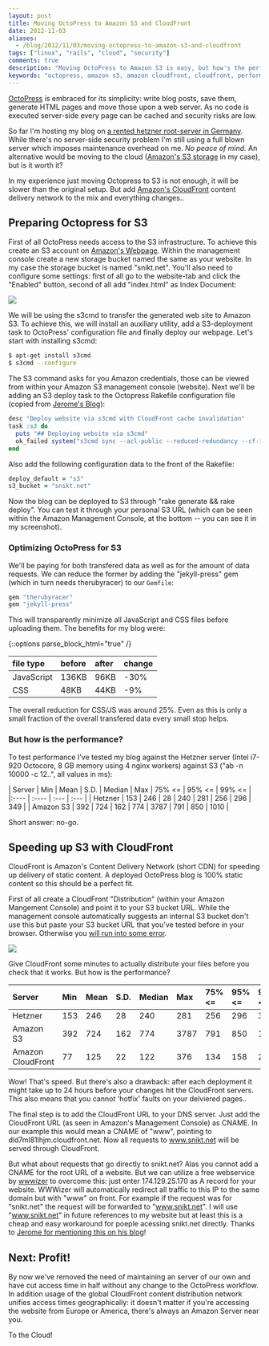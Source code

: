 ```yaml
---
layout: post
title: Moving OctoPress to Amazon S3 and CloudFront
date: 2012-11-03
aliases:
  - /blog/2012/11/03/moving-octopress-to-amazon-s3-and-cloudfront
tags: ["linux", "rails", "cloud", "security"]
comments: true
description: "Moving OctoPress to Amazon S3 is easy, but how's the performance?"
keywords: "octopress, amazon s3, amazon cloudfront, cloudfront, performance, rake, javascript, css, compression, dns"
---
```

[OctoPress](http://octopress.org) is embraced for its simplicity: write blog posts, save them, generate HTML pages and move those upon a web server. As no code is executed server-side every page can be cached and security risks are low.

So far I'm hosting my blog on [a rented hetzner root-server in Germany](http://www.hetzner.de). While there's no server-side security problem I'm still using a full blown server which imposes maintenance overhead on me. _No peace of mind._ An alternative would be moving to the cloud ([Amazon's S3 storage](https://aws.amazon.com/s3) in my case), but is it worth it?

In my experience just moving Octopress to S3 is not enough, it will be slower than the original setup. But add [Amazon's CloudFront](https://aws.amazon.com/cloudfront/) content delivery network to the mix and everything changes..

<!-- more -->

## Preparing Octopress for S3

First of all OctoPress needs access to the S3 infrastructure. To achieve this create an S3 account on [Amazon's Webpage](http://aws.amazon.com/s3). Within the management console create a new storage bucket named the same as your website. In my case the storage bucket is named "snikt.net". You'll also need to configure some settings: first of all go to the website-tab and click the "Enabled" button, second of all add "index.html" as Index Document:

![](/assets/octopress-s3/s3.png)

We will be using the s3cmd to transfer the generated web site to Amazon S3. To achieve this, we will install an auxiliary utility, add a S3-deployment task to OctoPress' configuration file and finally deploy our webpage. Let's start with installing s3cmd:

~~~ bash
$ apt-get install s3cmd
$ s3cmd --configure
~~~

The S3 command asks for you Amazon credentials, those can be viewed from within your Amazon S3 management console (website). Next we'll be adding an S3 deploy task to the Octopress Rakefile configuration file (copied from [Jerome's Blog](http://www.jerome-bernard.com/blog/2011/08/20/quick-tip-for-easily-deploying-octopress-blog-on-amazon-cloudfront/)):

~~~ ruby
desc "Deploy website via s3cmd with CloudFront cache invalidation"
task :s3 do
  puts "## Deploying website via s3cmd"
  ok_failed system("s3cmd sync --acl-public --reduced-redundancy --cf-invalidate public/* s3://#{s3_bucket}/")
end
~~~

Also add the following configuration data to the front of the Rakefile:

~~~ ruby
deploy_default = "s3"
s3_bucket = "snikt.net"
~~~

Now the blog can be deployed to S3 through "rake generate && rake deploy". You can test it through your personal S3 URL (which can be seen within the Amazon Management Console, at the bottom -- you can see it in my screenshot).

### Optimizing OctoPress for S3

We'll be paying for both transfered data as well as for the amount of data requests. We can reduce the former by adding the "jekyll-press" gem (which in turn needs therubyracer) to our `Gemfile`:

~~~ ruby
gem "therubyracer"
gem "jekyll-press"
~~~

This will transparently minimize all JavaScript and CSS files before uploading them. The benefits for my blog were:

{::options parse_block_html="true" /}

<div class="table table-bordered table-condensed table-striped">

| file type | before | after | change |
|:---- | :---- | :--- | :--- |
| JavaScript | 136KB | 96KB | -30% |
| CSS | 48KB | 44KB | -9% |

</div>

The overall reduction for CSS/JS was around 25%. Even as this is only a small fraction of the overall transfered data every small stop helps.

### But how is the performance?

To test performance I've tested my blog against the Hetzner server (Intel i7-920 Octocore, 8 GB memory using 4 nginx workers) against S3 ("ab -n 10000 -c 12..", all values in ms):

<div class="table table-bordered table-condensed table-striped">

| Server | Min | Mean | S.D. | Median | Max | 75% <= | 95% <= | 99% <= |
|:---- | :---- | :--- | :--- | 
| Hetzner | 153 | 246 | 28 | 240 | 281 | 256 | 296 | 349 |
| Amazon S3 | 392 | 724 | 162 | 774 | 3787 | 791 | 850 | 1010 |

</div>

Short answer: no-go.

## Speeding up S3 with CloudFront

CloudFront is Amazon's Content Delivery Network (short CDN) for speeding up delivery of static content. A deployed OctoPress blog is 100% static content so this should be a perfect fit.

First of all create a CloudFront "Distribution" (within your Amazon Mangement Console) and point it to your S3 bucket URL. While the management console automatically suggests an internal S3 bucket don't use this but paste your S3 bucket URL that you've tested before in your browser. Otherwise you [will run into some error](http://blog.jacobelder.com/2012/03/octopress-and-cloudfront/).

![](/assets/octopress-s3/cloudfront.png)

Give CloudFront some minutes to actually distribute your files before you check that it works. But how is the performance?

<div class="table table-bordered table-condensed table-striped">

| Server | Min | Mean | S.D. | Median | Max | 75% <= | 95% <= | 99% <= |
|:---- | :---- | :--- | :--- |  :--- | :--- | :--- | :--- | :--- |
| Hetzner | 153 | 246 | 28 | 240 | 281 | 256 | 296 | 349 |
| Amazon S3 | 392 | 724 | 162 | 774 | 3787 | 791 | 850 | 1010 |
| Amazon CloudFront | 77 | 125 | 22 | 122 | 376 | 134 | 158 | 202 |

</div>

Wow! That's speed. But there's also a drawback: after each deployment it might take up to 24 hours before your changes hit the CloudFront servers. This also means that you cannot 'hotfix' faults on your delviered pages..

The final step is to add the CloudFront URL to your DNS server. Just add the CloudFront URL (as seen in Amazon's Management Console) as CNAME. In our example this would mean a CNAME of "www", pointing to dld7ml81lhjm.cloudfront.net. Now all requests to www.snikt.net will be served through CloudFront.

But what about requests that go directly to snikt.net? Alas you cannot add a CNAME for the root URL of a website. But we can utilize a free webservice by [wwwizer](http://wwwizer.com/) to overcome this: just enter 174.129.25.170 as A record for your website. WWWizer will automatically redirect all traffic to this IP to the same domain but with "www" on front. For example if the request was for "snikt.net" the request will be forwarded to "www.snikt.net". I will use "www.snikt.net" in future references to my website but at least this is a cheap and easy workaround for poeple acessing snikt.net directly. Thanks to [Jerome for mentioning this on his blog](http://www.jerome-bernard.com/blog/2011/08/22/how-to-host-a-static-website-on-cloudfront-with-and-without-the-www-subdomain/)!

## Next: Profit!

By now we've removed the need of maintaining an server of our own and have cut access time in half without any change to the OctoPress workflow. In addition usage of the global CloudFront content distribution network unifies access times geographically: it doesn't matter if you're accessing the website from Europe or America, there's always an Amazon Server near you.

To the Cloud!
